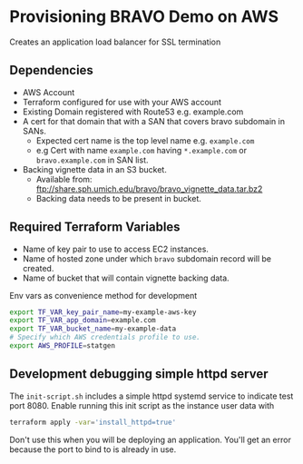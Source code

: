 # Provisioning BRAVO Demo on AWS
Creates an application load balancer for SSL termination 

## Dependencies
- AWS Account
- Terraform configured for use with your AWS account
- Existing Domain registered with Route53 e.g. example.com
- A cert for that domain that with a SAN that covers bravo subdomain in SANs.
    - Expected cert name is the top level name e.g. `example.com`
    - e.g Cert with name `example.com` having `*.example.com` or `bravo.example.com` in SAN list.
- Backing vignette data in an S3 bucket.
    - Available from: ftp://share.sph.umich.edu/bravo/bravo_vignette_data.tar.bz2
    - Backing data needs to be present in bucket.

## Required Terraform Variables
- Name of key pair to use to access EC2 instances.
- Name of hosted zone under which `bravo` subdomain record will be created.
- Name of bucket that will contain vignette backing data.

Env vars as convenience method for development
```sh
export TF_VAR_key_pair_name=my-example-aws-key
export TF_VAR_app_domain=example.com
export TF_VAR_bucket_name=my-example-data
# Specify which AWS credentials profile to use.
export AWS_PROFILE=statgen
```

## Development debugging simple httpd server
The `init-script.sh` includes a simple httpd systemd service to indicate test port 8080. 
Enable running this init script as the instance user data with

```sh
terraform apply -var='install_httpd=true'
```

Don't use this when you will be deploying an application.
You'll get an error because the port to bind to is already in use.

